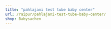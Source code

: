 ```yaml
---
title: "pahlajani test tube baby center"
url: /raipur/pahlajani-test-tube-baby-center/
shop: Babysachen
---
```

